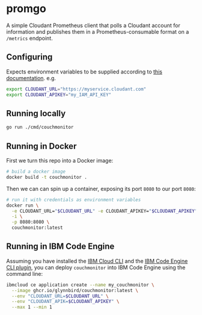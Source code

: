 # promgo

A simple Cloudant Prometheus client that polls a Cloudant account for information
and publishes them in a Prometheus-consumable format on a `/metrics` endpoint.

## Configuring

Expects environment variables to be supplied according to [this documentation](https://cloud.ibm.com/apidocs/cloudant?code=go#authentication-with-external-configuration). e.g.

```sh
export CLOUDANT_URL="https://myservice.cloudant.com"
export CLOUDANT_APIKEY="my_IAM_API_KEY"
```

## Running locally

```sh
go run ./cmd/couchmonitor
```

## Running in Docker

First we turn this repo into a Docker image:
```sh
# build a docker image
docker build -t couchmonitor .
```

Then we can can spin up a container, exposing its port `8080` to our port `8080`:

```sh
# run it with credentials as environment variables
docker run \
  -e CLOUDANT_URL="$CLOUDANT_URL" -e CLOUDANT_APIKEY="$CLOUDANT_APIKEY" \
  -i \
  -p 8080:8080 \
  couchmonitor:latest
```

## Running in IBM Code Engine

Assuming you have installed the [IBM Cloud CLI](https://cloud.ibm.com/docs/cli?topic=cli-install-ibmcloud-cli) and the [IBM Code Engine CLI plugin](https://cloud.ibm.com/docs/codeengine?topic=codeengine-cli), you can deploy `couchmonitor` into IBM Code Engine using the command line:

```sh
ibmcloud ce application create --name my_couchmonitor \
  --image ghcr.io/glynnbird/couchmonitor:latest \
  --env "CLOUDANT_URL=$CLOUDANT_URL" \
  --env "CLOUDANT_APIK=$CLOUDANT_APIKEY" \
  --max 1 --min 1
```
